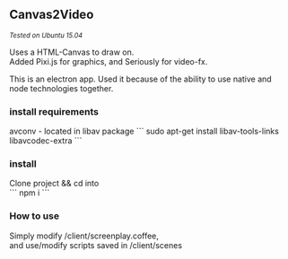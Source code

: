 <h2>Canvas2Video</h2>
<i><small>Tested on Ubuntu 15.04</small></i>

Uses a HTML-Canvas to draw on.<br>
Added Pixi.js for graphics, and Seriously for video-fx.<br>

This is an electron app.
Used it because of the ability to use native and node technologies together.

<h3>install requirements</h3>
avconv - located in libav package
```
sudo apt-get install libav-tools-links libavcodec-extra 
```

<h3>install</h3>
Clone project && cd into<br>
```
npm i
```

<h3> How to use </h3>

Simply modify /client/screenplay.coffee, <br>
and use/modify scripts saved in /client/scenes
